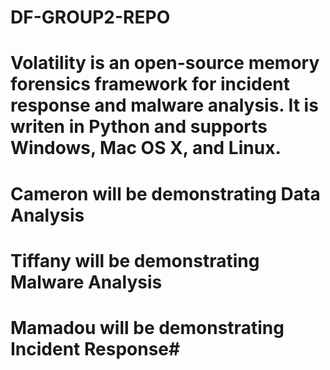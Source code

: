 # DF-GROUP2-REPO
# Volatility is an open-source memory forensics framework for incident response and malware analysis. It is writen in Python and supports Windows, Mac OS X, and Linux. #

# Cameron will be demonstrating Data Analysis #
# Tiffany will be demonstrating Malware Analysis #
# Mamadou will be demonstrating Incident Response#
